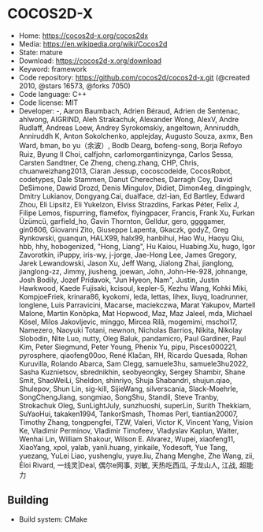 # COCOS2D-X

- Home: https://cocos2d-x.org/cocos2dx
- Media: https://en.wikipedia.org/wiki/Cocos2d
- State: mature
- Download: https://cocos2d-x.org/download
- Keyword: framework
- Code repository: https://github.com/cocos2d/cocos2d-x.git (@created 2010, @stars 16573, @forks 7050)
- Code language: C++
- Code license: MIT
- Developer: -, Aaron Baumbach, Adrien Béraud, Adrien de Sentenac, ahlwong, AIGRIND, Aleh Strakachuk, Alexander Wong, AlexV, Andre Rudlaff, Andreas Loew, Andrey Syrokomskiy, angeltown, Anniruddh, Anniruddh K, Anton Sokolchenko, applejday, Augusto Souza, axmx, Ben Ward, bman, bo yu（余波）, Bodb Dearg, bofeng-song, Borja Refoyo Ruiz, Byung Il Choi, calfjohn, carlomorgantinizynga, Carlos Sessa, Carsten Sandtner, Ce Zheng, cheng.zhang, CHP, Chris, chuanweizhang2013, Ciaran Jessup, cocoscodeide, CocosRobot, codetypes, Dale Stammen, Danut Chereches, Darragh Coy, David DeSimone, Dawid Drozd, Denis Mingulov, Didiet, Dimon4eg, dingpinglv, Dmitry Lukianov, Dongyang.Cai, dualface, dzl-ian, Ed Bartley, Edward Zhou, Eli Lipsitz, Eli Yukelzon, Elviss Strazdins, Farkas Péter, Felix J, Filipe Lemos, fispurring, flamefox, flyingpacer, Francis, Frank Xu, Furkan Üzümcü, garfield_ho, Gavin Thornton, Gelldur, gero, ggggamer, gin0606, Giovanni Zito, Giuseppe Lapenta, Gkaczk, godyZ, Greg Rynkowski, guanqun, HALX99, halx99, hanbihui, Hao Wu, Haoyu Qiu, hbb, hhy, hobogenized, "Hong, Liang", Hu Kaiou, Huabing.Xu, hugo, Igor Zavorotkin, iPuppy, iris-wy, j-jorge, Jae-Hong Lee, James Gregory, Jarek Lewandowski, Jason Xu, Jeff Wang, Jialong Zhai, jianglong, jianglong-zz, Jimmy, jiusheng, joewan, John, John-He-928, johnange, Josh Bodily, Jozef Prídavok, "Jun Hyeon, Nam", Justin, Justin Hawkwood, Kaede Fujisaki, kcisoul, kepler-5, Kezhu Wang, Kohki Miki, KompjoeFriek, krinara86, kyokomi, leda, lettas, lihex, liuyq, loadrunner, longlene, Luis Parravicini, Macarse, maciekczwa, Marat Yakupov, Martell Malone, Martin Konôpka, Mat Hopwood, Maz, Maz Jaleel, mda, Michael Kösel, Milos Jakovljevic, minggo, Mircea Rilă, mogemimi, mschoi17, Namezero, Naoyuki Totani, newnon, Nicholas Barrios, Nikita, Nikolay Slobodin, Nite Luo, nutty, Oleg Baluk, pandamicro, Paul Gardiner, Paul Kim, Peter Siegmund, Peter Young, Phenix Yu, pipu, Pisces000221, pyrosphere, qiaofeng00oo, René Klačan, RH, Ricardo Quesada, Rohan Kuruvilla, Rolando Abarca, Sam Clegg, samuele3hu, samuele3hu2022, Sasha Kuznietsov, sbrednikhin, seobyeongky, Sergey Shambir, Shane Smit, ShaoWeiLi, Sheldon, shinriyo, Shuja Shabandri, shujun.qiao, Shulepov, Shun Lin, sig-kill, SijieWang, silverscania, Slack-Moehrle, SongChengJiang, songmiao, SongShu, Standil, Steve Tranby, Strokachuk Oleg, SunLightJuly, sunzhuoshi, superLin, Surith Thekkiam, SuYaoHui, takaken1994, TankorSmash, Thomas Perl, tiantian20007, Timothy Zhang, tongpengfei, TZW, Valeri, Victor K, Vincent Yang, Vision Ke, Vladimir Perminov, Vladimir Timofeev, Vladyslav Kaplun, Waiter, Wenhai Lin, William Shakour, Wilson E. Alvarez, Wupei, xiaofeng11, XiaoYang, xpol, yalab, yanli.huang, yinkaile, Yodesoft, Yue Tang, yuezang, YuLei Liao, yushenglu, yuye.liu, Zhang Menghe, Zhe Wang, zii, Éloi Rivard, 一线灵|Deal, 偶尔e网事, 刘敏, 天热吃西瓜, 子龙山人, 江战, 超能力

## Building

- Build system: CMake
